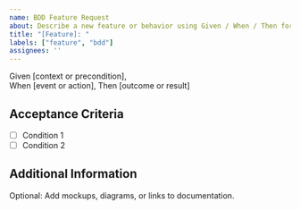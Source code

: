 ```yaml
---
name: BDD Feature Request
about: Describe a new feature or behavior using Given / When / Then format
title: "[Feature]: "
labels: ["feature", "bdd"]
assignees: ''
---
```




Given [context or precondition],  
When [event or action],
Then [outcome or result]

## Acceptance Criteria

- [ ] Condition 1
- [ ] Condition 2

## Additional Information

Optional: Add mockups, diagrams, or links to documentation.
